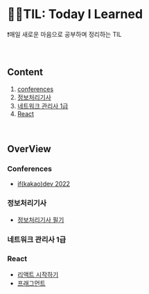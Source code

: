 # 🏃‍♂️TIL: Today I Learned
❗매일 새로운 마음으로 공부하며 정리하는 TIL

<br>

## Content

1. [conferences](#conferences)
2. [정보처리기사](#정보처리기사)
3. [네트워크 관리사 1급](#네트워크-관리사-1급)
4. [React](#react)

<br>

## OverView
### Conferences
- [if(kakao)dev 2022](https://github.com/sieunp06/TIL/tree/main/conferences/if(kakao)dev%202022)

### 정보처리기사
- [정보처리기사 필기](https://github.com/sieunp06/TIL/tree/main/%EC%A0%95%EB%B3%B4%EC%B2%98%EB%A6%AC%EA%B8%B0%EC%82%AC)

### 네트워크 관리사 1급

### React
- [리액트 시작하기](https://github.com/sieunp06/TIL/blob/main/React/%EB%A6%AC%EC%95%A1%ED%8A%B8-%EC%8B%9C%EC%9E%91%ED%95%98%EA%B8%B0.md)
- [프래그먼트](https://github.com/sieunp06/TIL/blob/main/React/%ED%94%84%EB%9E%98%EA%B7%B8%EB%A8%BC%ED%8A%B8.md)